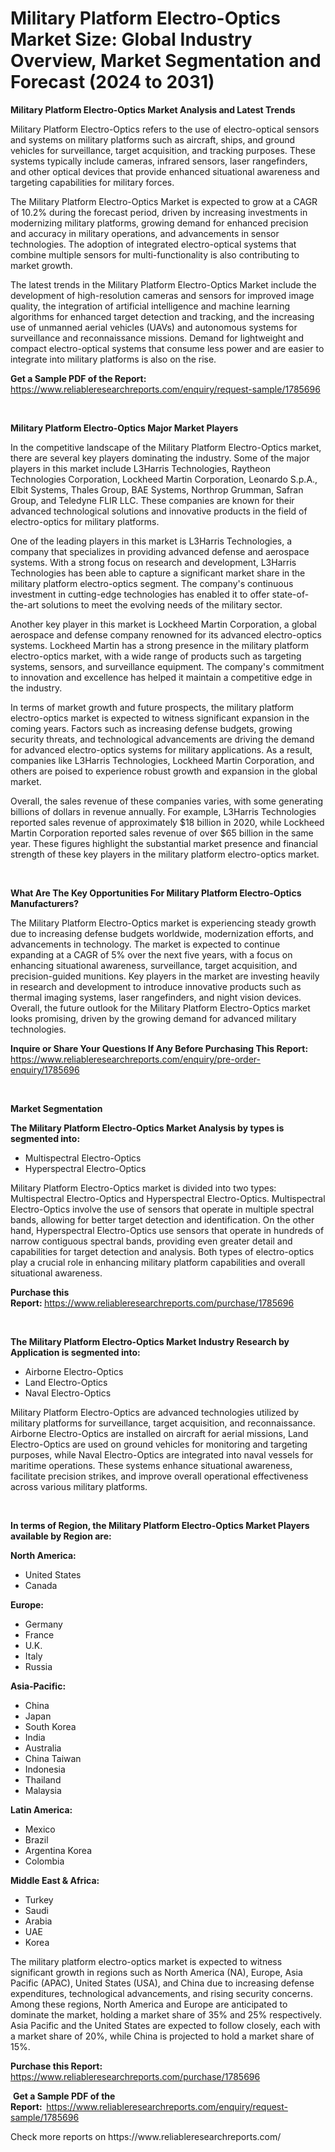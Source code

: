 <p><h1>Military Platform Electro-Optics Market Size: Global Industry Overview, Market Segmentation and Forecast (2024 to 2031)</h1></p><p><strong>Military Platform Electro-Optics Market Analysis and Latest Trends</strong></p>
<p><p>Military Platform Electro-Optics refers to the use of electro-optical sensors and systems on military platforms such as aircraft, ships, and ground vehicles for surveillance, target acquisition, and tracking purposes. These systems typically include cameras, infrared sensors, laser rangefinders, and other optical devices that provide enhanced situational awareness and targeting capabilities for military forces.</p><p>The Military Platform Electro-Optics Market is expected to grow at a CAGR of 10.2% during the forecast period, driven by increasing investments in modernizing military platforms, growing demand for enhanced precision and accuracy in military operations, and advancements in sensor technologies. The adoption of integrated electro-optical systems that combine multiple sensors for multi-functionality is also contributing to market growth.</p><p>The latest trends in the Military Platform Electro-Optics Market include the development of high-resolution cameras and sensors for improved image quality, the integration of artificial intelligence and machine learning algorithms for enhanced target detection and tracking, and the increasing use of unmanned aerial vehicles (UAVs) and autonomous systems for surveillance and reconnaissance missions. Demand for lightweight and compact electro-optical systems that consume less power and are easier to integrate into military platforms is also on the rise.</p></p>
<p><strong>Get a Sample PDF of the Report:&nbsp;</strong> <a href="https://www.reliableresearchreports.com/enquiry/request-sample/1785696">https://www.reliableresearchreports.com/enquiry/request-sample/1785696</a></p>
<p>&nbsp;</p>
<p><strong>Military Platform Electro-Optics Major Market Players</strong></p>
<p><p>In the competitive landscape of the Military Platform Electro-Optics market, there are several key players dominating the industry. Some of the major players in this market include L3Harris Technologies, Raytheon Technologies Corporation, Lockheed Martin Corporation, Leonardo S.p.A., Elbit Systems, Thales Group, BAE Systems, Northrop Grumman, Safran Group, and Teledyne FLIR LLC. These companies are known for their advanced technological solutions and innovative products in the field of electro-optics for military platforms.</p><p>One of the leading players in this market is L3Harris Technologies, a company that specializes in providing advanced defense and aerospace systems. With a strong focus on research and development, L3Harris Technologies has been able to capture a significant market share in the military platform electro-optics segment. The company's continuous investment in cutting-edge technologies has enabled it to offer state-of-the-art solutions to meet the evolving needs of the military sector.</p><p>Another key player in this market is Lockheed Martin Corporation, a global aerospace and defense company renowned for its advanced electro-optics systems. Lockheed Martin has a strong presence in the military platform electro-optics market, with a wide range of products such as targeting systems, sensors, and surveillance equipment. The company's commitment to innovation and excellence has helped it maintain a competitive edge in the industry.</p><p>In terms of market growth and future prospects, the military platform electro-optics market is expected to witness significant expansion in the coming years. Factors such as increasing defense budgets, growing security threats, and technological advancements are driving the demand for advanced electro-optics systems for military applications. As a result, companies like L3Harris Technologies, Lockheed Martin Corporation, and others are poised to experience robust growth and expansion in the global market.</p><p>Overall, the sales revenue of these companies varies, with some generating billions of dollars in revenue annually. For example, L3Harris Technologies reported sales revenue of approximately $18 billion in 2020, while Lockheed Martin Corporation reported sales revenue of over $65 billion in the same year. These figures highlight the substantial market presence and financial strength of these key players in the military platform electro-optics market.</p></p>
<p>&nbsp;</p>
<p><strong>What Are The Key Opportunities For Military Platform Electro-Optics Manufacturers?</strong></p>
<p><p>The Military Platform Electro-Optics market is experiencing steady growth due to increasing defense budgets worldwide, modernization efforts, and advancements in technology. The market is expected to continue expanding at a CAGR of 5% over the next five years, with a focus on enhancing situational awareness, surveillance, target acquisition, and precision-guided munitions. Key players in the market are investing heavily in research and development to introduce innovative products such as thermal imaging systems, laser rangefinders, and night vision devices. Overall, the future outlook for the Military Platform Electro-Optics market looks promising, driven by the growing demand for advanced military technologies.</p></p>
<p><strong>Inquire or Share Your Questions If Any Before Purchasing This Report:</strong> <a href="https://www.reliableresearchreports.com/enquiry/pre-order-enquiry/1785696">https://www.reliableresearchreports.com/enquiry/pre-order-enquiry/1785696</a></p>
<p>&nbsp;</p>
<p><strong>Market Segmentation</strong></p>
<p><strong>The Military Platform Electro-Optics Market Analysis by types is segmented into:</strong></p>
<p><ul><li>Multispectral Electro-Optics</li><li>Hyperspectral Electro-Optics</li></ul></p>
<p><p>Military Platform Electro-Optics market is divided into two types: Multispectral Electro-Optics and Hyperspectral Electro-Optics. Multispectral Electro-Optics involve the use of sensors that operate in multiple spectral bands, allowing for better target detection and identification. On the other hand, Hyperspectral Electro-Optics use sensors that operate in hundreds of narrow contiguous spectral bands, providing even greater detail and capabilities for target detection and analysis. Both types of electro-optics play a crucial role in enhancing military platform capabilities and overall situational awareness.</p></p>
<p><strong>Purchase this Report:&nbsp;</strong><a href="https://www.reliableresearchreports.com/purchase/1785696">https://www.reliableresearchreports.com/purchase/1785696</a></p>
<p>&nbsp;</p>
<p><strong>The Military Platform Electro-Optics Market Industry Research by Application is segmented into:</strong></p>
<p><ul><li>Airborne Electro-Optics</li><li>Land Electro-Optics</li><li>Naval Electro-Optics</li></ul></p>
<p><p>Military Platform Electro-Optics are advanced technologies utilized by military platforms for surveillance, target acquisition, and reconnaissance. Airborne Electro-Optics are installed on aircraft for aerial missions, Land Electro-Optics are used on ground vehicles for monitoring and targeting purposes, while Naval Electro-Optics are integrated into naval vessels for maritime operations. These systems enhance situational awareness, facilitate precision strikes, and improve overall operational effectiveness across various military platforms.</p></p>
<p>&nbsp;</p>
<p><strong>In terms of Region, the Military Platform Electro-Optics Market Players available by Region are:</strong></p>
<p>
    <p> <strong> North America: </strong>
        <ul>
            <li>United States</li>
            <li>Canada</li>
        </ul>
        </p> 
    <p> <strong> Europe: </strong>
        <ul>
            <li>Germany</li>
            <li>France</li>
            <li>U.K.</li>
            <li>Italy</li>
            <li>Russia</li>
        </ul>
        </p> 
    <p> <strong> Asia-Pacific: </strong>
        <ul>
            <li>China</li>
            <li>Japan</li>
            <li>South Korea</li>
            <li>India</li>
            <li>Australia</li>
            <li>China Taiwan</li>
            <li>Indonesia</li>
            <li>Thailand</li>
            <li>Malaysia</li>
        </ul>
        </p> 
    <p> <strong> Latin America: </strong>
        <ul>
            <li>Mexico</li>
            <li>Brazil</li>
            <li>Argentina Korea</li>
            <li>Colombia</li>
        </ul>
        </p> 
    <p> <strong> Middle East & Africa: </strong>
        <ul>
            <li>Turkey</li>
            <li>Saudi</li>
            <li>Arabia</li>
            <li>UAE</li>
            <li>Korea</li>
        </ul>
    </p>
    </p>
<p><p>The military platform electro-optics market is expected to witness significant growth in regions such as North America (NA), Europe, Asia Pacific (APAC), United States (USA), and China due to increasing defense expenditures, technological advancements, and rising security concerns. Among these regions, North America and Europe are anticipated to dominate the market, holding a market share of 35% and 25% respectively. Asia Pacific and the United States are expected to follow closely, each with a market share of 20%, while China is projected to hold a market share of 15%.</p></p>
<p><strong>Purchase this Report: </strong><a href="https://www.reliableresearchreports.com/purchase/1785696">https://www.reliableresearchreports.com/purchase/1785696</a></p>
<p>&nbsp;<strong>Get a Sample PDF of the Report:&nbsp;&nbsp;</strong><a href="https://www.reliableresearchreports.com/enquiry/request-sample/1785696">https://www.reliableresearchreports.com/enquiry/request-sample/1785696</a></p>
<p><strong></strong></p>
<p>Check more reports on https://www.reliableresearchreports.com/</p>